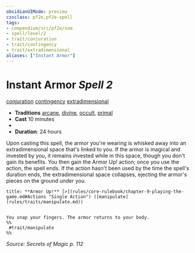 ```yaml
---
obsidianUIMode: preview
cssclass: pf2e,pf2e-spell
tags:
- compendium/src/pf2e/som
- spell/level/2
- trait/conjuration
- trait/contingency
- trait/extradimensional
aliases: ["Instant Armor"]
---
```

# Instant Armor *Spell 2*   
[conjuration](conjuration.md "Conjuration School Trait")  [contingency](contingency-som.md "Contingency Spell Trait")  [extradimensional](extradimensional.md "Extradimensional Effect Trait")  

- **Traditions** [arcane](arcane.md "Arcane Tradition Trait"), [divine](divine.md "Divine Tradition Trait"), [occult](occult.md "Occult Tradition Trait"), [primal](primal.md "Primal Tradition Trait")
- **Cast** 10 minutes 
- 
- **Duration**: 24 hours

Upon casting this spell, the armor you're wearing is whisked away into an extradimensional space that's linked to you. If the armor is magical and invested by you, it remains invested while in this space, though you don't gain its benefits. You then gain the Armor Up! action; once you use the action, the spell ends. If the action hasn't been used by the time the spell's duration ends, the extradimensional space collapses, ejecting the armor's pieces on the ground under you.

```ad-embed-ability
title: **Armor Up!** [>](rules/core-rulebook/chapter-9-playing-the-game.md#Actions "Single Action") ([manipulate](rules/traits/manipulate.md))


You snap your fingers. The armor returns to your body.  
%%
 #trait/manipulate 
%%
```

*Source: Secrets of Magic p. 112*